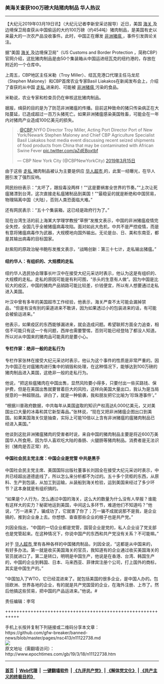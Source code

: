 ### 美海关查获100万磅大陆猪肉制品 华人热议
------------------------

<p>
 【大纪元2019年03月19日讯】（大纪元记者李新安采访报导）近日，美国
 <a href="http://www.epochtimes.com/gb/tag/%E6%B5%B7%E5%85%B3.html">
  海关
 </a>
 及边境保卫局查获从中国偷运的大约100万磅（约454吨）猪肉制品，是美国有史以来最大的一次农产品没收事件。此时，中国正在爆发
 <a href="http://www.epochtimes.com/gb/tag/%E9%9D%9E%E6%B4%B2%E7%8C%AA%E7%98%9F.html">
  非洲猪瘟
 </a>
 ，事件引发舆论关注。
</p>
<p>
 据“美国
 <a href="http://www.epochtimes.com/gb/tag/%E6%B5%B7%E5%85%B3.html">
  海关
 </a>
 及边境保卫局”（US Customs and Border Protection ，简称CBP）官网介绍，这批猪肉制品是由50个集装箱从中国运进纽瓦克的纽约港的，存放在附近的一个仓库中。
</p>
<p>
 上周五，CBP地区主任米勒（Troy Miller）、纽瓦克港口代理主任马龙尼（Stephen Maloney）和CBP首席农业专家Basil Liakakos在新闻发布会上，介绍了查获的从中国
 <a href="http://www.epochtimes.com/gb/tag/%E8%B5%B0%E7%A7%81.html">
  走私
 </a>
 进来的、可能被
 <a href="http://www.epochtimes.com/gb/tag/%E9%9D%9E%E6%B4%B2%E7%8C%AA%E7%98%9F.html">
  非洲猪瘟
 </a>
 污染的食品。
</p>
<p>
 米勒说，农业专家和检查员仍在审核这批猪肉制品。
</p>
<p>
 据报，缉获的目的是为了防范非洲猪瘟的传播。目前这种致命的猪只传染病正在大陆蔓延，已造成超过一百万头猪死亡。如果非洲猪瘟感染美国牲畜，可能会在一年内对猪肉产业造成100亿美元的损失。
</p>
<blockquote class="twitter-tweet" data-lang="zh-cn">
 <p dir="ltr" lang="en">
  .
  <a href="https://twitter.com/CBP?ref_src=twsrc%5Etfw">
   @CBP
  </a>
  NYFO Director Troy Miller, Acting Port Director Port of New York/Newark Stephen Maloney and Chief CBP Agriculture Specialist Basil Liakakos host media event discussing recent seized shipments of food products from China that may be contaminated with African Swine Fever
  <a href="https://t.co/aZdEBoxtbf">
   pic.twitter.com/aZdEBoxtbf
  </a>
 </p>
 <p>
  — CBP New York City (@CBPNewYorkCity)
  <a href="https://twitter.com/CBPNewYorkCity/status/1106603122674335744?ref_src=twsrc%5Etfw">
   2019年3月15日
  </a>
 </p>
</blockquote>
<p>
 <p>
  由于这些
  <a href="http://www.epochtimes.com/gb/tag/%E8%B5%B0%E7%A7%81.html">
   走私
  </a>
  猪肉制品被认为主要是供应
  <a href="http://www.epochtimes.com/gb/tag/%E5%8D%8E%E4%BA%BA%E8%B6%85%E5%B8%82.html">
   华人超市
  </a>
  的，此案一经曝光，在华人圈引发了强烈反响。
 </p>
 <p>
  网民纷纷表示：“太坏了，跟投毒没两样！”“这是要祸害全世界的节奏。”“上次让死瘟猪漂到台湾，这次直接走私瘟猪制品到美国！”“最稳妥的就是断绝和中国贸易，物理隔离中国（大陆），否则人类恐面临大难。”
 </p>
 <p>
  还有网民表示：“五十个集装箱，这已经是政府行为了。”
 </p>
 <p>
  现在台湾生活的前上海某大学理学教授“草祭”发推文表示，中国的非洲猪瘟疫情完全失控，全国几乎全被猪瘟病毒攻陷。面对如此大危机，中共不是严控疫情，而是有意将猪瘟病毒作为武器，大规模地向国外输出。无论是台、日、美和东南亚，都是其输出病毒的目标国家。
 </p>
 <p>
  赵紫阳的原政治秘书鲍彤发推文表示，“战略创新：第三十七计，走私输出猪瘟。”
 </p>
 <h4>
  纽约华人：有组织的、大规模的走私
 </h4>
 <p>
  纽约华人选民协会理事长叶汉中在接受大纪元采访时表示，他认为这是有组织的、大规模的走私。走私的原因可能是有利可图，“杀头的生意有人做”。因为中国是比较大的疫区，中国的猪肉产品销路可能比较差，价钱便宜，所以有人想要通过走私进入美国。
 </p>
 <p>
  叶汉中曾有多年的美国超市工作经验，他表示，海关严查不太可能会漏掉禁品，“但是有没有别的渠道进来不敢讲，因为如果透过小的包装进来的话，有可能会被偷运进来。”
 </p>
 <p>
  他表示，如果疫区的东西能够漏进来，就会造成问题。希望联邦方面全力追查，相信不可能只有这一个有问题，西岸也需要警惕，否则可能已经登陆了都没人知道。所以对从中国来的猪肉品可能真的是要小心。
 </p>
 <h4>
  专栏作家：绝非一般的走私行为
 </h4>
 <p>
  专栏作家张林在接受大纪元采访时表示，他认为这个事件的性质是非常严重的。因为中国正在对瘟猪肉进行集中的销毁和处理，在这种情况下，能够达到100万磅的猪肉制品进入美国，这绝非一般的走私行为。
 </p>
 <p>
  他说，“把这些瘟猪肉在中国出售，显然风险要小得多，只要付出一些买路钱、保护费，但是在美国出售就要冒着巨大的风险，这样向美国大量出口，我认为是当局授意的一种超限战。讲白了，就是一种偷袭，我和朋友把它比喻为‘珍珠港事件’。”
 </p>
 <p>
  “根据川普政府数据，中共每年从美国盗取的知识产权高达6,000亿美元，又对美国出口大量的冰毒和其它新型毒品。”张林说，“现在又把非洲猪瘟企图出口到美国。如果美国海关仅是抽查，实际上可能10倍以上含有非洲猪瘟的瘟猪肉制品已经进入美国。”
 </p>
 <p>
  他谈到这批非洲猪瘟猪肉的受害者时说，来自中国的猪肉制品主要是将近600万美国华人所食用，因为华人喜欢吃大陆的香肠、火腿肠等猪肉制品。消费者是无法识别（猪肉是否正常）的。
 </p>
 <h4>
  中国社会民主党主席：中国企业是党管 中共是黑手
 </h4>
 <p>
  中国社会民主党主席、美国国际出版社董事长刘因全在接受大纪元采访时表示，中共已经超出道德底线了，所以怎么来分析都不为过的。五十多个货柜的东西，从原料、生产到包装，从加工到运输，从装船到海关检验，运到美国来经过了多少环节？这本身就是有组织搞的。
 </p>
 <p>
  “如果是个人行为，怎么通过中国的海关，这么大的数量为什么没有人举报？谁能有这样大的实力？秘密地运到美国，中间这么多环节，难道他们不知道吗？”他说，“万一进来了，骗成功了，它就害了你了；万一骗不成就说那不是我，是企业搞的，推到企业身上去。你想想、查查那些企业的根子也是共产党。”
 </p>
 <p>
  刘因全指出，“中国的一切企业都是党管，国营企业是党的，私人企业设了党支部也是党管起来。在这种情况下，你说中国产的东西和共产党没有关系？不可能嘛。”
 </p>
 <p>
  对于
  <a href="http://www.epochtimes.com/gb/tag/%E5%8D%8E%E4%BA%BA%E8%B6%85%E5%B8%82.html">
   华人超市
  </a>
  里有各种各样的中国猪肉制品，刘因全说，“这都是从中国来的，有好多办法。第一就是收买美国海关的官员，我知道有的企业通过收买美国海关的官员就进口了。第二是转口，明明是中国生产，他说是在香港、台湾、韩国生产的，中国的企业到韩国、日本、马来西亚、菲律宾注册个公司，打上国外的商标，其实是中国生产的。”
 </p>
 <p>
  “中国加入了WTO，它已经混进来了。就包括美国的很多企业，是中国人办的。包括欧洲、世界各地的企业，有的就是共产党国营的企业，在海外注册、上市了。然后他搞这些贸易，把中国的产品运进来。”他说。#
 </p>
 <p>
  责任编辑：李穹
 </p>
</p>
+++++++++++++++++++++++++++++++++++++++++++++++++++++++++++<br/><br/>
手机上长按并复制下列链接或二维码分享本文章：<br/>
https://github.com/gfw-breaker/banned-news/blob/master/pages/nsc413/n11122738.md <br/>
<a href='https://github.com/gfw-breaker/banned-news/blob/master/pages/nsc413/n11122738.md'><img src='https://github.com/gfw-breaker/banned-news/blob/master/pages/nsc413/n11122738.md.png'/></a> <br/>
原文地址（需翻墙访问）：http://www.epochtimes.com/gb/19/3/18/n11122738.htm


------------------------
#### [首页](https://github.com/gfw-breaker/banned-news/blob/master/README.md) &nbsp;|&nbsp; [Web代理](https://github.com/labour-camp/helloworld) &nbsp;|&nbsp; [一键翻墙软件](https://github.com/gfw-breaker/nogfw/blob/master/README.md) &nbsp;| [《九评共产党》](https://github.com/gfw-breaker/9ping.md/blob/master/README.md#九评之一评共产党是什么) | [《解体党文化》](https://github.com/gfw-breaker/jtdwh.md/blob/master/README.md) | [《共产主义的终极目的》](https://github.com/gfw-breaker/gczydzjmd.md/blob/master/README.md)

